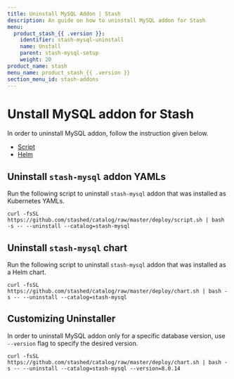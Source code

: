 ```yaml
---
title: Uninstall MySQL Addon | Stash
description: An guide on how to uninstall MySQL addon for Stash
menu:
  product_stash_{{ .version }}:
    identifier: stash-mysql-uninstall
    name: Unstall
    parent: stash-mysql-setup
    weight: 20
product_name: stash
menu_name: product_stash_{{ .version }}
section_menu_id: stash-addons
---
```


# Unstall MySQL addon for Stash

In order to uninstall MySQL addon, follow the instruction given below.

<ul class="nav nav-tabs" id="installerTab" role="tablist">
  <li class="nav-item">
    <a class="nav-link active" id="script-tab" data-toggle="tab" href="#script" role="tab" aria-controls="script" aria-selected="true">Script</a>
  </li>
  <li class="nav-item">
    <a class="nav-link" id="helm-tab" data-toggle="tab" href="#helm" role="tab" aria-controls="helm" aria-selected="false">Helm</a>
  </li>
</ul>
<div class="tab-content" id="installerTabContent">
  <div class="tab-pane fade show active" id="script" role="tabpanel" aria-labelledby="script-tab">

## Uninstall `stash-mysql` addon YAMLs

Run the following script to uninstall `stash-mysql` addon that was installed as Kubernetes YAMLs.

```console
curl -fsSL https://github.com/stashed/catalog/raw/master/deploy/script.sh | bash -s -- --uninstall --catalog=stash-mysql
```

</div>
<div class="tab-pane fade" id="helm" role="tabpanel" aria-labelledby="helm-tab">

## Uninstall `stash-mysql` chart

Run the following script to uninstall `stash-mysql` addon that was installed as a Helm chart.

```console
curl -fsSL https://github.com/stashed/catalog/raw/master/deploy/chart.sh | bash -s -- --uninstall --catalog=stash-mysql
```

</div>
</div>

## Customizing Uninstaller

In order to uninstall MySQL addon only for a specific database version, use `--version` flag to specify the desired version.

```console
curl -fsSL https://github.com/stashed/catalog/raw/master/deploy/chart.sh | bash -s -- --uninstall --catalog=stash-mysql --version=8.0.14
```
